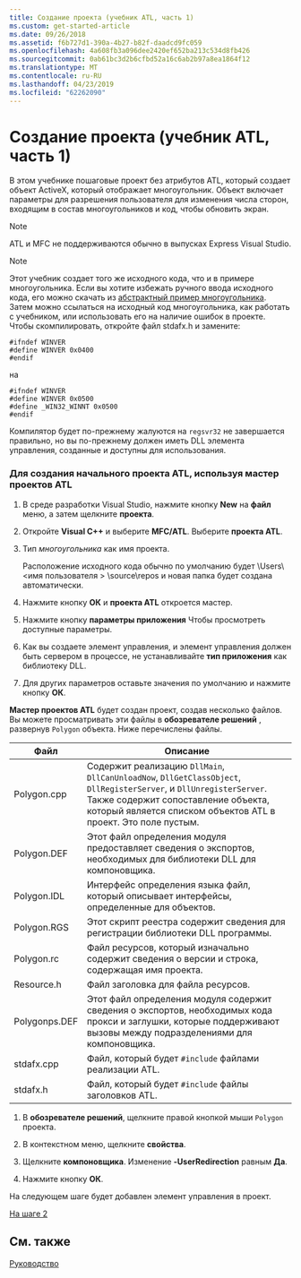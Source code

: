 ```yaml
---
title: Создание проекта (учебник ATL, часть 1)
ms.custom: get-started-article
ms.date: 09/26/2018
ms.assetid: f6b727d1-390a-4b27-b82f-daadcd9fc059
ms.openlocfilehash: 4a608fb3a096dee2420ef652ba213c534d8fb426
ms.sourcegitcommit: 0ab61bc3d2b6cfbd52a16c6ab2b97a8ea1864f12
ms.translationtype: MT
ms.contentlocale: ru-RU
ms.lasthandoff: 04/23/2019
ms.locfileid: "62262090"
---
```

# <a name="creating-the-project-atl-tutorial-part-1"></a>Создание проекта (учебник ATL, часть 1)

В этом учебнике пошаговые проект без атрибутов ATL, который создает объект ActiveX, который отображает многоугольник. Объект включает параметры для разрешения пользователя для изменения числа сторон, входящим в состав многоугольников и код, чтобы обновить экран.

> [!NOTE]
> ATL и MFC не поддерживаются обычно в выпусках Express Visual Studio.

> [!NOTE]
> Этот учебник создает того же исходного кода, что и в примере многоугольника. Если вы хотите избежать ручного ввода исходного кода, его можно скачать из [абстрактный пример многоугольника](https://github.com/Microsoft/VCSamples/tree/master/VC2008Samples/ATL/Controls/Polygon). Затем можно ссылаться на исходный код многоугольника, как работать с учебником, или использовать его на наличие ошибок в проекте.
> Чтобы скомпилировать, откройте файл stdafx.h и замените:
> ```
> #ifndef WINVER
> #define WINVER 0x0400
> #endif
> ```
> на
> ```
> #ifndef WINVER
> #define WINVER 0x0500
> #define _WIN32_WINNT 0x0500
> #endif
> ```
> Компилятор будет по-прежнему жалуются на `regsvr32` не завершается правильно, но вы по-прежнему должен иметь DLL элемента управления, созданные и доступны для использования.

### <a name="to-create-the-initial-atl-project-using-the-atl-project-wizard"></a>Для создания начального проекта ATL, используя мастер проектов ATL

1. В среде разработки Visual Studio, нажмите кнопку **New** на **файл** меню, а затем щелкните **проекта**.

1. Откройте **Visual C++** и выберите **MFC/ATL**. Выберите **проекта ATL**.

1. Тип *многоугольника* как имя проекта.

    Расположение исходного кода обычно по умолчанию будет \Users\\\<имя пользователя > \source\repos и новая папка будет создана автоматически.

1. Нажмите кнопку **ОК** и **проекта ATL** откроется мастер.

1. Нажмите кнопку **параметры приложения** Чтобы просмотреть доступные параметры.

1. Как вы создаете элемент управления, и элемент управления должен быть сервером в процессе, не устанавливайте **тип приложения** как библиотеку DLL.

1. Для других параметров оставьте значения по умолчанию и нажмите кнопку **ОК**.

**Мастер проектов ATL** будет создан проект, создав несколько файлов. Вы можете просматривать эти файлы в **обозревателе решений** , развернув `Polygon` объекта. Ниже перечислены файлы.

|Файл|Описание|
|----------|-----------------|
|Polygon.cpp|Содержит реализацию `DllMain`, `DllCanUnloadNow`, `DllGetClassObject`, `DllRegisterServer`, и `DllUnregisterServer`. Также содержит сопоставление объекта, который является списком объектов ATL в проект. Это поле пустым.|
|Polygon.DEF|Этот файл определения модуля предоставляет сведения о экспортов, необходимых для библиотеки DLL для компоновщика.|
|Polygon.IDL|Интерфейс определения языка файл, который описывает интерфейсы, определенные для объектов.|
|Polygon.RGS|Этот скрипт реестра содержит сведения для регистрации библиотеки DLL программы.|
|Polygon.rc|Файл ресурсов, который изначально содержит сведения о версии и строка, содержащая имя проекта.|
|Resource.h|Файл заголовка для файла ресурсов.|
|Polygonps.DEF|Этот файл определения модуля содержит сведения о экспортов, необходимых кода прокси и заглушки, которые поддерживают вызовы между подразделениями для компоновщика.|
|stdafx.cpp|Файл, который будет `#include` файлами реализации ATL.|
|stdafx.h|Файл, который будет `#include` файлы заголовков ATL.|

1. В **обозревателе решений**, щелкните правой кнопкой мыши `Polygon` проекта.

1. В контекстном меню, щелкните **свойства**.

1. Щелкните **компоновщика**. Изменение **-UserRedirection** равным **Да**.

1. Нажмите кнопку **ОК**.

На следующем шаге будет добавлен элемент управления в проект.

[На шаге 2](../atl/adding-a-control-atl-tutorial-part-2.md)

## <a name="see-also"></a>См. также

[Руководство](../atl/active-template-library-atl-tutorial.md)

